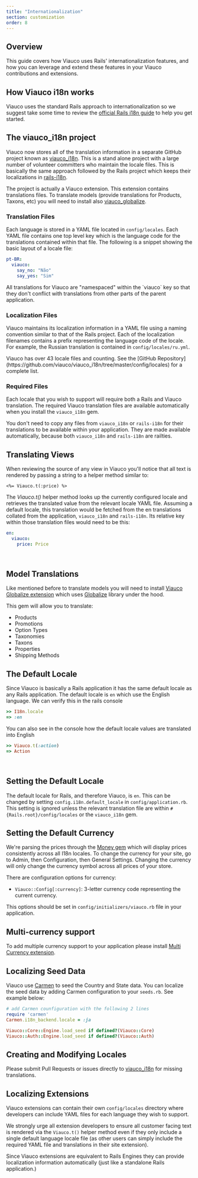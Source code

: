 ```yaml
---
title: "Internationalization"
section: customization
order: 8
---
```


## Overview

This guide covers how Viauco uses Rails' internationalization features, and how
you can leverage and extend these features in your Viauco contributions and
extensions.

## How Viauco i18n works

Viauco uses the standard Rails approach to internationalization so we suggest
take some time to review the
[official Rails i18n guide](http://guides.rubyonrails.org/i18n.html) to help you
get started.

## The viauco_i18n project

Viauco now stores all of the translation information in a separate GitHub project
known as [viauco_i18n](https://github.com/viauco/viauco_i18n). This is a stand
alone project with a large number of volunteer committers who maintain the
locale files. This is basically the same approach followed by the Rails project
which keeps their localizations in
[rails-i18n](https://github.com/svenfuchs/rails-i18n).

The project is actually a Viauco extension. This extension contains translations files.
To translate models (provide translations for Products, Taxons, etc) you will need to install
also [viauco_globalize](https://github.com/viauco-contrib/viauco_globalize).

### Translation Files

Each language is stored in a YAML file located in `config/locales`. Each YAML
file contains one top level key which is the language code for the translations
contained within that file.  The following is a snippet showing the basic layout
of a locale file:

```yaml
pt-BR:
  viauco:
    say_no: "Não"
    say_yes: "Sim"
```

<alert kind="note">
All translations for Viauco are "namespaced" within the `viauco` key so that they
don't conflict with translations from other parts of the parent application.
</alert>

### Localization Files

Viauco maintains its localization information in a YAML file using a naming
convention similar to that of the Rails project.  Each of the localization
filenames contains a prefix representing the language code of the locale. For
example, the Russian translation is contained in `config/locales/ru.yml`.

<alert kind="note">
Viauco has over 43 locale files and counting.  See the [GitHub
Repository](https://github.com/viauco/viauco_i18n/tree/master/config/locales) for a
complete list.
</alert>

### Required Files

Each locale that you wish to support will require both a Rails and Viauco
translation.  The required Viauco translation files are available automatically
when you install the `viauco_i18n` gem.

You don't need to copy any files from `viauco_i18n` or `rails-i18n` for their
translations to be available within your application. They are made available
automatically, because both `viauco_i18n` and `rails-i18n` are railties.

## Translating Views

When reviewing the source of any view in Viauco you'll notice that all text is
rendered by passing a string to a helper method similar to:

```erb
<%= Viauco.t(:price) %>
```

The *Viauco.t()* helper method looks up the currently configured locale and retrieves
the translated value from the relevant locale YAML file. Assuming a default
locale, this translation would be fetched from the en translations collated from
the application, `viauco_i18n` and `rails-i18n`. Its relative key within those
translation files would need to be this:

```yaml
en:
  viauco:
    price: Price
```

&nbsp;

## Model Translations

Like mentioned before to translate models you will need to install [Viauco Globalize extension](https://github.com/viauco-contrib/viauco_globalize) which uses [Globalize](https://github.com/globalize/globalize) library under the hood.

This gem will allow you to translate:

- Products
- Promotions
- Option Types
- Taxonomies
- Taxons
- Properties
- Shipping Methods

## The Default Locale

Since Viauco is basically a Rails application it has the same default locale as
any Rails application.  The default locale is `en` which use the English
language.  We can verify this in the rails console

```ruby
>> I18n.locale
=> :en
```

You can also see in the console how the default locale values are translated
into English

```ruby
>> Viauco.t(:action)
=> Action
```

&nbsp;

## Setting the Default Locale

The default locale for Rails, and therefore Viauco, is `en`. This can be changed by setting
`config.i18n.default_locale` in `config/application.rb`. This setting is ignored
unless the relevant translation file are within `#{Rails.root}/config/locales`
or the `viauco_i18n` gem.

## Setting the Default Currency

We're parsing the prices through the [Money gem](https://github.com/RubyMoney/money) which
will display prices consistently across all I18n locales. To change the
currency for your site, go to Admin, then Configuration, then General Settings.
Changing the currency will only change the currency symbol across all prices of
your store.

There are configuration options for currency:

* `Viauco::Config[:currency]`: 3-letter currency code representing the current currency.

This options should be set in `config/initializers/viauco.rb` file in your application.

## Multi-currency support

To add multiple currency support to your application please install [Multi Currency extension](https://github.com/viauco-contrib/viauco_multi_currency).

## Localizing Seed Data

Viauco use [Carmen](https://github.com/jim/carmen) to seed the Country and State data. You can localize the seed data by adding Carmen configuration to your `seeds.rb`. See example below:

```ruby
# add Carmen counfiguration with the following 2 lines
require 'carmen'
Carmen.i18n_backend.locale = :ja

Viauco::Core::Engine.load_seed if defined?(Viauco::Core)
Viauco::Auth::Engine.load_seed if defined?(Viauco::Auth)
```

## Creating and Modifying Locales

Please submit Pull Requests or issues directly to [viauco_i18n](https://github.com/viauco/viauco_i18n) for missing translations.

## Localizing Extensions

Viauco extensions can contain their own `config/locales` directory where
developers can include YAML files for each language they wish to support.

We strongly urge all extension developers to ensure all customer facing text is
rendered via the `Viauco.t()` helper method even if they only include a single default
language locale file (as other users can simply include the required YAML file
and translations in their site extension).

<alert kind="note">
Since Viauco extensions are equivalent to Rails Engines they can provide
localization information automatically (just like a standalone Rails
application.)
</alert>
